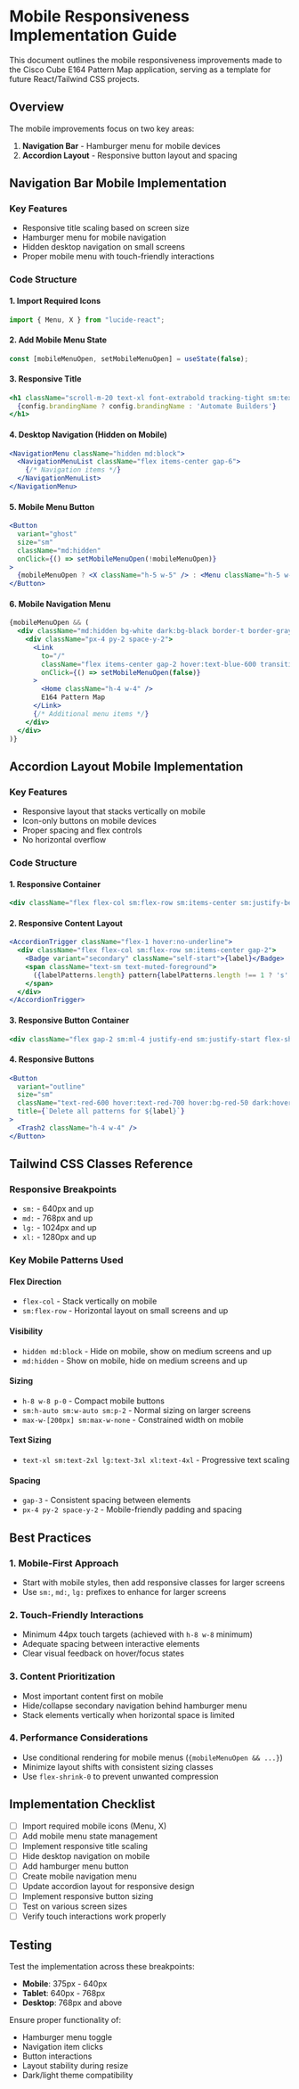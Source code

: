 # Mobile Responsiveness Implementation Guide

This document outlines the mobile responsiveness improvements made to the Cisco Cube E164 Pattern Map application, serving as a template for future React/Tailwind CSS projects.

## Overview

The mobile improvements focus on two key areas:
1. **Navigation Bar** - Hamburger menu for mobile devices
2. **Accordion Layout** - Responsive button layout and spacing

## Navigation Bar Mobile Implementation

### Key Features
- Responsive title scaling based on screen size
- Hamburger menu for mobile navigation
- Hidden desktop navigation on small screens
- Proper mobile menu with touch-friendly interactions

### Code Structure

#### 1. Import Required Icons
```jsx
import { Menu, X } from "lucide-react";
```

#### 2. Add Mobile Menu State
```jsx
const [mobileMenuOpen, setMobileMenuOpen] = useState(false);
```

#### 3. Responsive Title
```jsx
<h1 className="scroll-m-20 text-xl font-extrabold tracking-tight sm:text-2xl lg:text-3xl xl:text-4xl truncate max-w-[200px] sm:max-w-none">
  {config.brandingName ? config.brandingName : 'Automate Builders'}
</h1>
```

#### 4. Desktop Navigation (Hidden on Mobile)
```jsx
<NavigationMenu className="hidden md:block">
  <NavigationMenuList className="flex items-center gap-6">
    {/* Navigation items */}
  </NavigationMenuList>
</NavigationMenu>
```

#### 5. Mobile Menu Button
```jsx
<Button
  variant="ghost"
  size="sm"
  className="md:hidden"
  onClick={() => setMobileMenuOpen(!mobileMenuOpen)}
>
  {mobileMenuOpen ? <X className="h-5 w-5" /> : <Menu className="h-5 w-5" />}
</Button>
```

#### 6. Mobile Navigation Menu
```jsx
{mobileMenuOpen && (
  <div className="md:hidden bg-white dark:bg-black border-t border-gray-200 dark:border-gray-700">
    <div className="px-4 py-2 space-y-2">
      <Link 
        to="/" 
        className="flex items-center gap-2 hover:text-blue-600 transition-colors text-sm font-medium py-2"
        onClick={() => setMobileMenuOpen(false)}
      >
        <Home className="h-4 w-4" />
        E164 Pattern Map
      </Link>
      {/* Additional menu items */}
    </div>
  </div>
)}
```

## Accordion Layout Mobile Implementation

### Key Features
- Responsive layout that stacks vertically on mobile
- Icon-only buttons on mobile devices
- Proper spacing and flex controls
- No horizontal overflow

### Code Structure

#### 1. Responsive Container
```jsx
<div className="flex flex-col sm:flex-row sm:items-center sm:justify-between px-4 py-3 gap-3">
```

#### 2. Responsive Content Layout
```jsx
<AccordionTrigger className="flex-1 hover:no-underline">
  <div className="flex flex-col sm:flex-row sm:items-center gap-2">
    <Badge variant="secondary" className="self-start">{label}</Badge>
    <span className="text-sm text-muted-foreground">
      ({labelPatterns.length} pattern{labelPatterns.length !== 1 ? 's' : ''})
    </span>
  </div>
</AccordionTrigger>
```

#### 3. Responsive Button Container
```jsx
<div className="flex gap-2 sm:ml-4 justify-end sm:justify-start flex-shrink-0">
```

#### 4. Responsive Buttons
```jsx
<Button
  variant="outline"
  size="sm"
  className="text-red-600 hover:text-red-700 hover:bg-red-50 dark:hover:bg-red-950 h-8 w-8 p-0 sm:h-auto sm:w-auto sm:p-2"
  title={`Delete all patterns for ${label}`}
>
  <Trash2 className="h-4 w-4" />
</Button>
```

## Tailwind CSS Classes Reference

### Responsive Breakpoints
- `sm:` - 640px and up
- `md:` - 768px and up
- `lg:` - 1024px and up
- `xl:` - 1280px and up

### Key Mobile Patterns Used

#### Flex Direction
- `flex-col` - Stack vertically on mobile
- `sm:flex-row` - Horizontal layout on small screens and up

#### Visibility
- `hidden md:block` - Hide on mobile, show on medium screens and up
- `md:hidden` - Show on mobile, hide on medium screens and up

#### Sizing
- `h-8 w-8 p-0` - Compact mobile buttons
- `sm:h-auto sm:w-auto sm:p-2` - Normal sizing on larger screens
- `max-w-[200px] sm:max-w-none` - Constrained width on mobile

#### Text Sizing
- `text-xl sm:text-2xl lg:text-3xl xl:text-4xl` - Progressive text scaling

#### Spacing
- `gap-3` - Consistent spacing between elements
- `px-4 py-2 space-y-2` - Mobile-friendly padding and spacing

## Best Practices

### 1. Mobile-First Approach
- Start with mobile styles, then add responsive classes for larger screens
- Use `sm:`, `md:`, `lg:` prefixes to enhance for larger screens

### 2. Touch-Friendly Interactions
- Minimum 44px touch targets (achieved with `h-8 w-8` minimum)
- Adequate spacing between interactive elements
- Clear visual feedback on hover/focus states

### 3. Content Prioritization
- Most important content first on mobile
- Hide/collapse secondary navigation behind hamburger menu
- Stack elements vertically when horizontal space is limited

### 4. Performance Considerations
- Use conditional rendering for mobile menus (`{mobileMenuOpen && ...}`)
- Minimize layout shifts with consistent sizing classes
- Use `flex-shrink-0` to prevent unwanted compression

## Implementation Checklist

- [ ] Import required mobile icons (Menu, X)
- [ ] Add mobile menu state management
- [ ] Implement responsive title scaling
- [ ] Hide desktop navigation on mobile
- [ ] Add hamburger menu button
- [ ] Create mobile navigation menu
- [ ] Update accordion layout for responsive design
- [ ] Implement responsive button sizing
- [ ] Test on various screen sizes
- [ ] Verify touch interactions work properly

## Testing

Test the implementation across these breakpoints:
- **Mobile**: 375px - 640px
- **Tablet**: 640px - 768px  
- **Desktop**: 768px and above

Ensure proper functionality of:
- Hamburger menu toggle
- Navigation item clicks
- Button interactions
- Layout stability during resize
- Dark/light theme compatibility